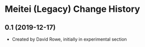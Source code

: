 Meitei (Legacy) Change History
====================

0.1 (2019-12-17)
----------------
* Created by David Rowe, initially in experimental section
